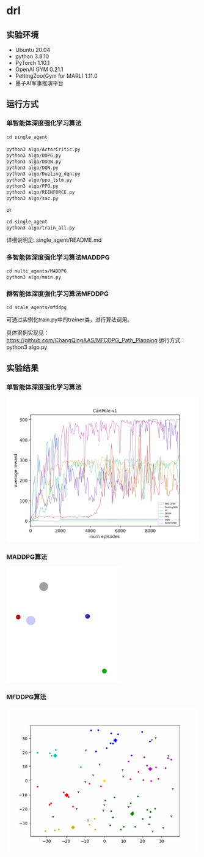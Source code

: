 # drl

<!-- <img src="https://cdn.jsdelivr.net/gh/ChangQingAAS/for_picgo/img/20220116212644.png"/> -->

## 实验环境

- Ubuntu 20.04
- python 3.8.10
- PyTorch 1.10.1
- OpenAI GYM 0.21.1
- PettingZoo(Gym for MARL) 1.11.0
- 墨子AI军事推演平台

## 运行方式

### 单智能体深度强化学习算法

```python3
cd single_agent

python3 algo/ActorCritic.py
python3 algo/DDPG.py
python3 algo/DDQN.py
python3 algo/DQN.py
python3 algo/Dueling_dqn.py
python3 algo/ppo_lstm.py
python3 algo/PPO.py
python3 algo/REINFORCE.py
python3 algo/sac.py
```
or 
```python3
cd single_agent
python3 algo/train_all.py
```

详细说明见: single_agent/README.md

### 多智能体深度强化学习算法MADDPG

```python3
cd multi_agents/MADDPG
python3 algo/main.py
```

### 群智能体深度强化学习算法MFDDPG

```python3
cd scale_agents/mfddpg
```
可通过实例化train.py中的trainer类，进行算法调用。

具体案例实现见：https://github.com/ChangQingAAS/MFDDPG_Path_Planning
运行方式：python3 algo.py

## 实验结果

### 单智能体深度强化学习算法

<img src="./single_agent/vis/ALL-CartPole-v1.png" alt="图片alt" >

### MADDPG算法

<img src="./multi_agents/MADDPG/vis/run.gif" alt="gif alt">

### MFDDPG算法

<img src="./scale_agents/mfddpg/run.gif" >
